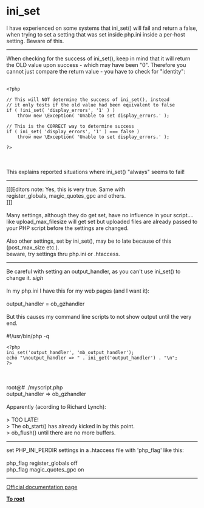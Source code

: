 # ini_set



I have experienced on some systems that ini_set() will fail and return a false, when trying to set a setting that was set inside php.ini inside a per-host setting. Beware of this.  

---

When checking for the success of ini_set(), keep in mind that it will return the OLD value upon success - which may have been "0". Therefore you cannot just compare the return value - you have to check for "identity":<br><br>

```
<?php

// This will NOT determine the success of ini_set(), instead
// it only tests if the old value had been equivalent to false
if ( !ini_set( 'display_errors', '1' ) ) 
    throw new \Exception( 'Unable to set display_errors.' );

// This is the CORRECT way to determine success
if ( ini_set( 'display_errors', '1' ) === false ) 
    throw new \Exception( 'Unable to set display_errors.' );    

?>
```
<br><br>This explains reported situations where ini_set() "always" seems to fail!  

---

[[[Editors note: Yes, this is very true.  Same with <br>register_globals, magic_quotes_gpc and others.<br>]]]<br><br>Many settings, although they do get set, have no influence in your script.... like upload_max_filesize will get set but uploaded files are already passed to your PHP script before the settings are changed.<br><br>Also other settings, set by ini_set(), may be to late because of this (post_max_size etc.).<br>beware, try settings thru php.ini or .htaccess.  

---

Be careful with setting an output_handler, as you can&apos;t use ini_set() to change it. *sigh*<br><br>In my php.ini I have this for my web pages (and I want it): <br><br>  output_handler = ob_gzhandler<br><br>But this causes my command line scripts to not show output until the very end.<br><br>#!/usr/bin/php -q<br>

```
<?php
ini_set('output_handler', 'mb_output_handler');
echo "\noutput_handler => " . ini_get('output_handler') . "\n";
?>
```
<br><br>root@# ./myscript.php<br>output_handler =&gt; ob_gzhandler<br><br>Apparently (acording to Richard Lynch):<br><br>&gt; TOO LATE!<br>&gt; The ob_start() has already kicked in by this point.<br>&gt; ob_flush() until there are no more buffers.  

---

set PHP_INI_PERDIR settings in a .htaccess file with &apos;php_flag&apos; like this:<br><br>php_flag register_globals off<br>php_flag magic_quotes_gpc on  

---

[Official documentation page](https://www.php.net/manual/en/function.ini-set.php)

**[To root](/README.md)**